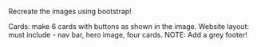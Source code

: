 Recreate the images using bootstrap! 

Cards: make 6 cards with buttons as shown in the image.
Website layout: must include - nav bar, hero image, four cards. NOTE: Add a grey footer!
